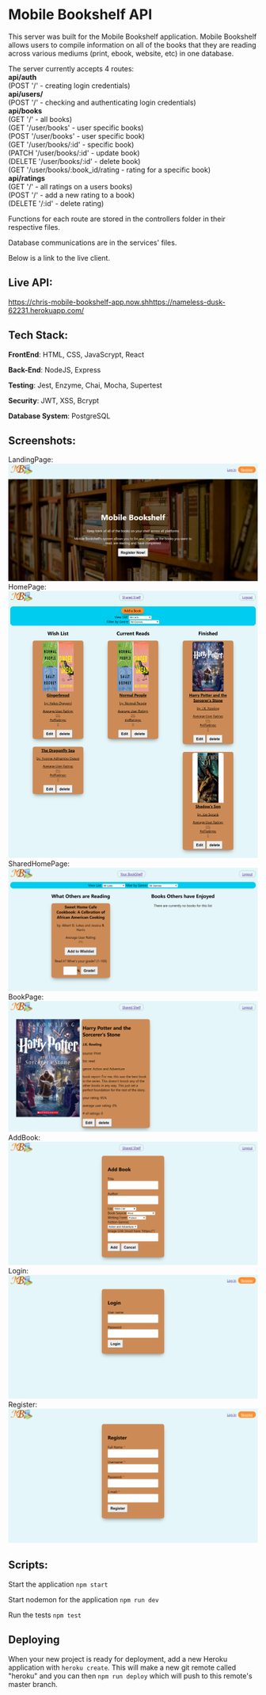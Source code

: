 # Mobile Bookshelf API

This server was built for the Mobile Bookshelf application. Mobile Bookshelf allows users to compile information on all of the books that they are reading across various mediums (print, ebook, website, etc) in one database.

The server currently accepts 4 routes:<br />
**api/auth**<br />
    (POST '/' - creating login credentials)<br />
**api/users/**<br />
    (POST '/' - checking and authenticating login credentials)<br />
**api/books**<br />
    (GET '/' - all books)<br />
    (GET '/user/books' - user specific books)<br />
    (POST '/user/books' - user specific book)<br />
    (GET '/user/books/:id' - specific book)<br />
    (PATCH '/user/books/:id' - update book)<br />
    (DELETE '/user/books/:id' - delete book)<br />
    (GET '/user/books/:book_id/rating - rating for a specific book)<br />
**api/ratings**<br />
    (GET '/' - all ratings on a users books)<br />
    (POST '/' - add a new rating to a book)<br />
    (DELETE '/:id' - delete rating)<br />

Functions for each route are stored in the controllers folder in their respective files.

Database communications are in the services' files.

Below is a link to the live client.

## Live API: 
https://chris-mobile-bookshelf-app.now.shhttps://nameless-dusk-62231.herokuapp.com/

## Tech Stack:

**FrontEnd**: HTML, CSS, JavaScrypt, React

**Back-End**: NodeJS, Express

**Testing**: Jest, Enzyme, Chai, Mocha, Supertest

**Security**: JWT, XSS, Bcrypt

**Database System**: PostgreSQL

## Screenshots:
LandingPage:
![ScreenShot](https://github.com/thinkful-ei-emu/chris-capstone1-client/blob/master/screenshots/MB_Landing.png)
HomePage: ![ScreenShot](https://github.com/thinkful-ei-emu/chris-capstone1-client/blob/master/screenshots/userhome.png)
SharedHomePage: ![ScreenShot](https://github.com/thinkful-ei-emu/chris-capstone1-client/blob/master/screenshots/sharedhome.png)
BookPage: ![ScreenShot](https://github.com/thinkful-ei-emu/chris-capstone1-client/blob/master/screenshots/bookpage.png)
AddBook: ![ScreenShot](https://github.com/thinkful-ei-emu/chris-capstone1-client/blob/master/screenshots/addbook.png)
Login: ![ScreenShot](https://github.com/thinkful-ei-emu/chris-capstone1-client/blob/master/screenshots/Login_page.png)
Register: ![ScreenShot](https://github.com/thinkful-ei-emu/chris-capstone1-client/blob/master/screenshots/Register_Page.png)

## Scripts:

Start the application `npm start`

Start nodemon for the application `npm run dev`

Run the tests `npm test`

## Deploying

When your new project is ready for deployment, add a new Heroku application with `heroku create`. This will make a new git remote called "heroku" and you can then `npm run deploy` which will push to this remote's master branch.
